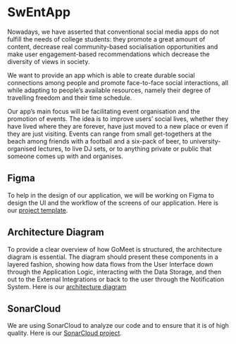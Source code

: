 # SwEntApp

Nowadays, we have asserted that conventional social media apps do not fulfill the needs of college students: they promote a great amount of content, decrease real community-based socialisation opportunities and make user engagement-based recommendations which decrease the diversity of views in society.

We want to provide an app which is able to create durable social connections among people and promote face-to-face social interactions, all while adapting to people’s available resources, namely their degree of travelling freedom and their time schedule.

Our app’s main focus will be facilitating event organisation and the promotion of events. The idea is to improve users’ social lives, whether they have lived where they are forever, have just moved to a new place or even if they are just visiting. Events can range from small get-togethers at the beach among friends with a football and a six-pack of beer, to university-organised lectures, to live DJ sets, or to anything private or public that someone comes up with and organises.


## Figma

To help in the design of our application, we will be working on Figma to design the UI and the workflow of the screens of our application. Here is our [project template](https://www.figma.com/files/project/212894999/Team-project?fuid=1232371200308240063).

## Architecture Diagram
To provide a clear overview of how GoMeet is structured, the architecture diagram is essential.
The diagram should present these components in a layered fashion, showing how data flows from the User Interface down through the Application Logic, interacting with the Data Storage, and then out to the External Integrations or back to the user through the Notification System.
Here is our [architecture diagram](https://excalidraw.com/#room=fc79d4082a6d6539cb0e,0jLLbFsc3Ti3OwWkv5p7Ig)

## SonarCloud

We are using SonarCloud to analyze our code and to ensure that it is of high quality. Here is our [SonarCloud project](https://sonarcloud.io/summary/overall?id=SwEnt-Project-G18_SwEntApp).

